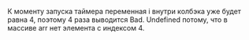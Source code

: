 К моменту запуска таймера переменная i  внутри колбэка уже будет равна 4, поэтому 4 раза выводится Bad. Undefined  потому, что в массиве arr нет элемента с индексом 4.